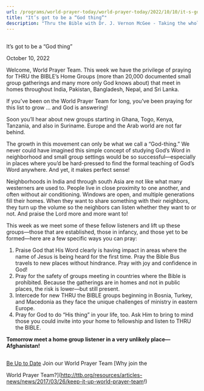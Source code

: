 ```yaml
---
url: /programs/world-prayer-today/world-prayer-today/2022/10/10/it-s-got-to-be-a-god-thing
title: "It’s got to be a “God thing”"
description: "Thru the Bible with Dr. J. Vernon McGee - Taking the whole Word to the whole world"
---
```







## 
 It’s got to be a “God thing”


October 10, 2022




Welcome, World Prayer Team. This week we have the privilege of praying for THRU the BIBLE’s Home Groups (more than 20,000 documented small group gatherings and many more only God knows about) that meet in homes throughout India, Pakistan, Bangladesh,
 Nepal, and Sri Lanka. 

If you’ve been on the World Prayer Team for long, you’ve been praying for this list to grow … and God is answering!

Soon you’ll hear about new groups starting in Ghana, Togo, Kenya, Tanzania, and also in Suriname. Europe and the Arab world are not far behind.

The growth in this movement can only be what we call a “God-thing.” We never could have imagined this simple concept of studying God’s Word in neighborhood and small group settings would be so successful—especially in places where
 you’d be hard-pressed to find the formal teaching of God’s Word anywhere. And yet, it makes perfect sense! 

Neighborhoods in India and through south Asia are not like what many westerners are used to. People live in close proximity to one another, and often without air conditioning. Windows are open, and multiple generations fill their homes. When they want
 to share something with their neighbors, they turn up the volume so the neighbors can listen whether they want to or not. And praise the Lord more and more want to!

This week as we meet some of these fellow listeners and lift up these groups—those that are established, those in infancy, and those yet to be formed—here are a few specific ways you can pray: 

1. Praise God that His Word clearly is having impact in areas where the name of Jesus is being heard for the first time. Pray the Bible Bus travels to new places without hindrance. Pray with joy and confidence in God!
2. Pray for the safety of groups meeting in countries where the Bible is prohibited. Because the gatherings are in homes and not in public places, the risk is lower—but still present.
3. Intercede for new THRU the BIBLE groups beginning in Bosnia, Turkey, and Macedonia as they face the unique challenges of ministry in eastern Europe.
4. Pray for God to do “His thing” in your life, too. Ask Him to bring to mind those you could invite into your home to fellowship and listen to THRU the BIBLE.

**Tomorrow meet a home group listener in a very unlikely place—Afghanistan!**








## 




[Be Up to Date](http://feeds.feedburner.com/WorldPrayerToday "World Prayer Today RSS Feed")
Join our World Prayer Team
[Why join the  

World Prayer Team?](http://ttb.org/resources/articles-news/news/2017/03/26/keep-it-up-world-prayer-team!)




